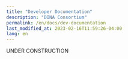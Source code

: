 ```yaml
---
title: "Developer Documentation"
description: "DINA Consortium"
permalink: /en/docs/dev-documentation
last_modified_at: 2023-02-16T11:59:26-04:00
lang: en
---
```


UNDER CONSTRUCTION
